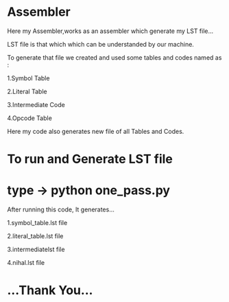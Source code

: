 # Assembler

 Here my Assembler,works as an assembler which generate my LST file...

 LST file is that which which can be understanded by our machine.

 To generate that file we created and used some tables and codes named as :
 
 1.Symbol Table
 
 2.Literal Table
 
 3.Intermediate Code
 
 4.Opcode Table

 Here my code also generates new file of all Tables and Codes.

# To run and Generate LST file 
# type -> python one_pass.py

 After running this code, It generates...
 
 1.symbol_table.lst file
 
 2.literal_table.lst file
 
 3.intermediatelst file
 
 4.nihal.lst file

# ...Thank You...

